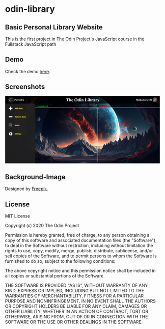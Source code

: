 # odin-library

## Basic Personal Library Website

This is the first project in [The Odin Project's](https://www.theodinproject.com/dashboard) JavaScript course in the Fullstack JavaScript path

## Demo

Check the demo [here](https://mathoverse100.github.io/odin-library/).

## Screenshots

<img src="./images/desktopDemo.JPG" alt="Desktop Demo">

## Background-Image

Designed by [Freepik](https://www.freepik.com/free-ai-image/galactic-night-sky-astronomy-science-combined-generative-ai_40968200.htm#query=cool%20space%20wallpapers&position=0&from_view=keyword&track=ais_hybrid&uuid=a9eb902a-7f51-4364-9027-ee88bfb551c5).

## License

MIT License

Copyright (c) 2020 The Odin Project

Permission is hereby granted, free of charge, to any person obtaining a copy of this software and associated documentation files (the "Software"), to deal in the Software without restriction, including without limitation the rights to use, copy, modify, merge, publish, distribute, sublicense, and/or sell copies of the Software, and to permit persons to whom the Software is furnished to do so, subject to the following conditions:

The above copyright notice and this permission notice shall be included in all copies or substantial portions of the Software.

THE SOFTWARE IS PROVIDED "AS IS", WITHOUT WARRANTY OF ANY KIND, EXPRESS OR IMPLIED, INCLUDING BUT NOT LIMITED TO THE WARRANTIES OF MERCHANTABILITY, FITNESS FOR A PARTICULAR PURPOSE AND NONINFRINGEMENT. IN NO EVENT SHALL THE AUTHORS OR COPYRIGHT HOLDERS BE LIABLE FOR ANY CLAIM, DAMAGES OR OTHER LIABILITY, WHETHER IN AN ACTION OF CONTRACT, TORT OR OTHERWISE, ARISING FROM, OUT OF OR IN CONNECTION WITH THE SOFTWARE OR THE USE OR OTHER DEALINGS IN THE SOFTWARE.